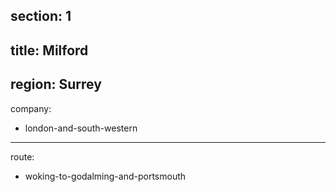 section: 1
----
title: Milford
----
region: Surrey
----
company:
- london-and-south-western
----
route:
- woking-to-godalming-and-portsmouth
